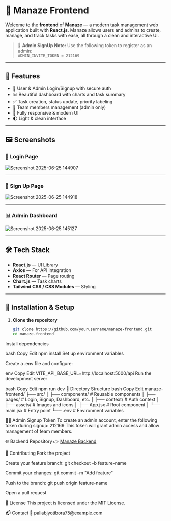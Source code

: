 # 🧠 Manaze Frontend

Welcome to the **frontend** of **Manaze** — a modern task management web application built with **React.js**. Manaze allows users and admins to create, manage, and track tasks with ease, all through a clean and interactive UI.

> 🔐 **Admin SignUp Note:** Use the following token to register as an admin:  
> `ADMIN_INVITE_TOKEN = 212169`

---

## 🚀 Features

- 🔐 User & Admin Login/Signup with secure auth
- 📊 Beautiful dashboard with charts and task summary
- ✅ Task creation, status update, priority labeling
- 👥 Team members management (admin only)
- 🎨 Fully responsive & modern UI
- 🌓 Light & clean interface

---

## 🖼️ Screenshots

### 👤 Login Page  
![Screenshot 2025-06-25 144907](https://github.com/user-attachments/assets/230906b8-c745-4dc1-93dd-2bed0926854d)


---

### 📝 Sign Up Page  
![Screenshot 2025-06-25 144918](https://github.com/user-attachments/assets/25c18824-1f7f-4d04-bfb1-b0cd22c5764c)


---

### 📊 Admin Dashboard  
![Screenshot 2025-06-25 145127](https://github.com/user-attachments/assets/b09c1562-d2e2-4318-8524-742abe4a0f83)


---

## 🛠️ Tech Stack

- **React.js** — UI Library
- **Axios** — For API integration
- **React Router** — Page routing
- **Chart.js** — Task charts
- **Tailwind CSS / CSS Modules** — Styling

---

## 🔧 Installation & Setup

1. **Clone the repository**
   ```bash
   git clone https://github.com/yourusername/manaze-frontend.git
   cd manaze-frontend
Install dependencies

bash
Copy
Edit
npm install
Set up environment variables

Create a .env file and configure:

env
Copy
Edit
VITE_API_BASE_URL=http://localhost:5000/api
Run the development server

bash
Copy
Edit
npm run dev
🧪 Directory Structure
bash
Copy
Edit
manaze-frontend/
├── src/
│   ├── components/       # Reusable components
│   ├── pages/            # Login, Signup, Dashboard, etc.
│   ├── context/          # Auth context
│   ├── assets/           # Images and icons
│   ├── App.jsx           # Root component
│   └── main.jsx          # Entry point
└── .env                  # Environment variables

👨‍💼 Admin Signup Token
To create an admin account, enter the following token during signup:
212169
This token will grant admin access and allow management of team members.

🌐 Backend Repository
👉 [Manaze Backend](https://github.com/PallabJB/manaze_backend/tree/main)

🤝 Contributing
Fork the project

Create your feature branch: git checkout -b feature-name

Commit your changes: git commit -m "Add feature"

Push to the branch: git push origin feature-name

Open a pull request

📄 License
This project is licensed under the MIT License.

📬 Contact
📧 pallabjyotibora75@example.com

